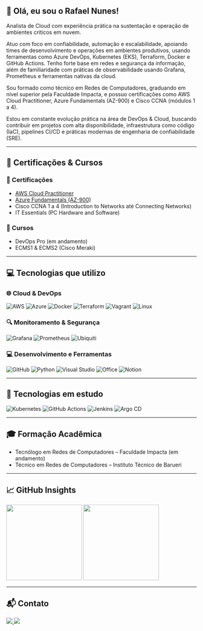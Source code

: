 ## 👋 Olá, eu sou o Rafael Nunes!

Analista de Cloud com experiência prática na sustentação e operação de ambientes críticos em nuvem.

Atuo com foco em confiabilidade, automação e escalabilidade, apoiando times de desenvolvimento e operações em ambientes produtivos, usando ferramentas como Azure DevOps, Kubernetes (EKS), Terraform, Docker e GitHub Actions. Tenho forte base em redes e segurança da informação, além de familiaridade com práticas de observabilidade usando Grafana, Prometheus e ferramentas nativas da cloud.

Sou formado como técnico em Redes de Computadores, graduando em nível superior pela Faculdade Impacta, e possuo certificações como AWS Cloud Practitioner, Azure Fundamentals (AZ-900) e Cisco CCNA (módulos 1 a 4).

Estou em constante evolução prática na área de DevOps & Cloud, buscando contribuir em projetos com alta disponibilidade, infraestrutura como código (IaC), pipelines CI/CD e práticas modernas de engenharia de confiabilidade (SRE).

---

## 🧠 Certificações & Cursos

### 🏅 Certificações
- [AWS Cloud Practitioner](https://www.credly.com/badges/700c0f92-c207-4c8b-82d3-29aa0805e1f7/)
- [Azure Fundamentals (AZ-900)](https://www.credly.com/badges/81496a69-b977-4b0c-b186-1169c7fc6db3)
- Cisco CCNA 1 a 4 (Introduction to Networks até Connecting Networks)
- IT Essentials (PC Hardware and Software)

### 📘 Cursos
- DevOps Pro (em andamento)
- ECMS1 & ECMS2 (Cisco Meraki)

---

## 💻 Tecnologias que utilizo

### 🌐 Cloud & DevOps
![AWS](https://img.shields.io/badge/AWS-FF9900?style=for-the-badge&logo=amazonaws&logoColor=white)
![Azure](https://img.shields.io/badge/Azure-0089D6?style=for-the-badge&logo=microsoftazure&logoColor=white)
![Docker](https://img.shields.io/badge/Docker-2496ED?style=for-the-badge&logo=docker&logoColor=white)
![Terraform](https://img.shields.io/badge/Terraform-7B42BC?style=for-the-badge&logo=terraform&logoColor=white)
![Vagrant](https://img.shields.io/badge/Vagrant-1563FF?style=for-the-badge&logo=vagrant&logoColor=white)
![Linux](https://img.shields.io/badge/Linux-FCC624?style=for-the-badge&logo=linux&logoColor=black)

### 🔍 Monitoramento & Segurança
![Grafana](https://img.shields.io/badge/Grafana-F46800?style=for-the-badge&logo=grafana&logoColor=white)
![Prometheus](https://img.shields.io/badge/Prometheus-E6522C?style=for-the-badge&logo=prometheus&logoColor=white)
![Ubiquiti](https://img.shields.io/badge/Ubiquiti-0559C9?style=for-the-badge&logo=ubiquiti&logoColor=white)

### 💻 Desenvolvimento e Ferramentas
![GitHub](https://img.shields.io/badge/GitHub-181717?style=for-the-badge&logo=github)
![Python](https://img.shields.io/badge/Python-3776AB?style=for-the-badge&logo=python&logoColor=white)
![Visual Studio](https://img.shields.io/badge/VSCode-007ACC?style=for-the-badge&logo=visual-studio-code&logoColor=white)
![Office](https://img.shields.io/badge/Microsoft_Office-D83B01?style=for-the-badge&logo=microsoft-office&logoColor=white)
![Notion](https://img.shields.io/badge/Notion-000000?style=for-the-badge&logo=notion&logoColor=white)

---

## 🚀 Tecnologias em estudo

![Kubernetes](https://img.shields.io/badge/Kubernetes-326CE5?style=for-the-badge&logo=kubernetes&logoColor=white)
![GitHub Actions](https://img.shields.io/badge/GitHub_Actions-2088FF?style=for-the-badge&logo=github-actions&logoColor=white)
![Jenkins](https://img.shields.io/badge/Jenkins-D24939?style=for-the-badge&logo=jenkins&logoColor=white)
![Argo CD](https://img.shields.io/badge/Argo%20CD-EF7B4D?style=for-the-badge&logo=argo&logoColor=white)

---

## 🎓 Formação Acadêmica
- Tecnólogo em Redes de Computadores – Faculdade Impacta (em andamento)
- Técnico em Redes de Computadores – Instituto Técnico de Barueri

---

## 📈 GitHub Insights

<div align="start">
  <img height="200" src="https://github-readme-stats.vercel.app/api?username=Nunes-Rafael&show_icons=true&theme=default" />
  <img height="200" src="https://github-readme-stats.vercel.app/api/top-langs?username=Nunes-Rafael&layout=compact&langs_count=8" />
</div>

---

## 📬 Contato

<div align="start">
  <a href="https://www.linkedin.com/in/rafael-onunes" target="_blank">
    <img src="https://img.shields.io/badge/LinkedIn-0077B5?style=for-the-badge&logo=linkedin&logoColor=white" />
  </a>
  <a href="mailto:nunes.rafael2000@gmail.com">
    <img src="https://img.shields.io/badge/Gmail-D14836?style=for-the-badge&logo=gmail&logoColor=white" />
  </a>
</div>
